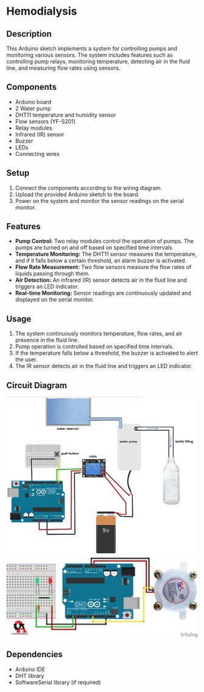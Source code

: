 # Hemodialysis

## Description
This Arduino sketch implements a system for controlling pumps and monitoring various sensors. The system includes features such as controlling pump relays, monitoring temperature, detecting air in the fluid line, and measuring flow rates using sensors.

## Components
- Arduino board
- 2 Water pump
- DHT11 temperature and humidity sensor
- Flow sensors (YF-S201)
- Relay modules
- Infrared (IR) sensor
- Buzzer
- LEDs
- Connecting wires

## Setup
1. Connect the components according to the wiring diagram.
2. Upload the provided Arduino sketch to the board.
3. Power on the system and monitor the sensor readings on the serial monitor.

## Features
- **Pump Control:** Two relay modules control the operation of pumps. The pumps are turned on and off based on specified time intervals.
- **Temperature Monitoring:** The DHT11 sensor measures the temperature, and if it falls below a certain threshold, an alarm buzzer is activated.
- **Flow Rate Measurement:** Two flow sensors measure the flow rates of liquids passing through them.
- **Air Detection:** An infrared (IR) sensor detects air in the fluid line and triggers an LED indicator.
- **Real-time Monitoring:** Sensor readings are continuously updated and displayed on the serial monitor.

## Usage
1. The system continuously monitors temperature, flow rates, and air presence in the fluid line.
2. Pump operation is controlled based on specified time intervals.
3. If the temperature falls below a threshold, the buzzer is activated to alert the user.
4. The IR sensor detects air in the fluid line and triggers an LED indicator.

## Circuit Diagram
![pump Diagram](pump.png)
![sensor Diagram](sensor.png)

## Dependencies
- Arduino IDE
- DHT library
- SoftwareSerial library (if required)


